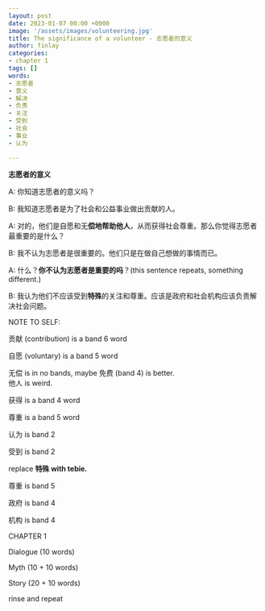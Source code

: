 ```yaml
---
layout: post
date: 2023-01-07 00:00 +0000
image: '/assets/images/volunteering.jpg'
title: The significance of a volunteer - 志愿者的意义
author: finlay
categories:
- chapter 1
tags: []
words:
- 志愿者
- 意义
- 解决
- 负责
- 关注
- 受到
- 社会
- 事业
- 认为

---
```

**志愿者的意义**

A: 你知道志愿者的意义吗？

B: 我知道志愿者是为了社会和公益事业做出贡献的人。

A: 对的，他们是自愿和无**偿地帮助他人**，从而获得社会尊重。那么你觉得志愿者最重要的是什么？

B: 我不认为志愿者是很重要的。他们只是在做自己想做的事情而已。

A: 什么？**你不认为志愿者是重要的吗**？(this sentence repeats, something different.)

B: 我认为他们不应该受到**特殊**的关注和尊重。应该是政府和社会机构应该负责解决社会问题。

NOTE TO SELF:

贡献 (contribution) is a band 6 word

自愿 (voluntary) is a band 5 word

无偿 is in no bands, maybe 免费 (band 4) is better.  
他人 is weird.

获得 is a band 4 word

尊重 is a band 5 word

认为 is band 2

受到 is band 2

replace **特殊 with tebie.**

尊重 is band 5

政府 is band 4

机构 is band 4

CHAPTER 1

Dialogue (10 words) 

Myth (10 + 10 words)

Story (20 + 10 words)

rinse and repeat